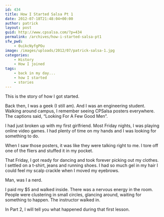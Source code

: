 ```yaml
---
id: 434
title: How I Started Salsa Pt 1
date: 2012-07-18T21:48:04+00:00
author: patrick
layout: post
guid: http://www.cpsalsa.com/?p=434
permalink: /archives/how-i-started-salsa-pt1
sfw_pwd:
    - 0uikcNyfgPOu
image: /images/uploads/2012/07/patrick-salsa-1.jpg
categories:
    - History
    - How I joined
tags:
    - back in my day...
    - how I started
    - stories
---
```

This is the story of how I got started.

Back then, I was a geek (I still am). And I was an engineering student. Walking around campus, I remember seeing CPSalsa posters everywhere. The captions said, &#8220;Looking For A Few Good Men”.

I had just broken up with my first girlfriend. Most Friday nights, I was playing online video games. I had plenty of time on my hands and I was looking for something to do.

<!--more-->

When I saw those posters, it was like they were talking right to me. I tore off one of the fliers and stuffed it in my pocket.

That Friday, I got ready for dancing and took forever picking out my clothes. I settled on a t-shirt, jeans and running shoes. I had so much gel in my hair I could feel my scalp crackle when I moved my eyebrows.

Man, was I a nerd.

I paid my $5 and walked inside. There was a nervous energy in the room. People were clustering in small circles, glancing around, waiting for something to happen. The instructor walked in.

In Part 2, I will tell you what happened during that first lesson.